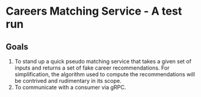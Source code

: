 # Careers Matching Service - A test run #

## Goals ##
1. To stand up a quick pseudo matching service that takes a given set of inputs and returns a set of fake career recommendations. For simplification, the algorithm used to compute the recommendations will be contrived and rudimentary in its scope.
2. To communicate with a consumer via gRPC.
